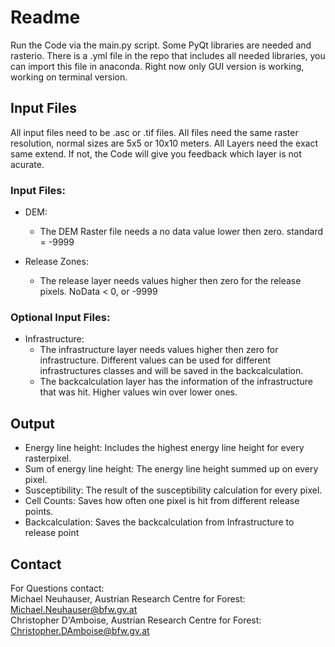 # Readme

Run the Code via the main.py script.
Some PyQt libraries are needed and rasterio.
There is a .yml file in the repo that includes all needed libraries, you can import this file in anaconda.
Right now only GUI version is working, working on terminal version.

## Input Files

All input files need to be .asc or .tif files. 
All files need the same raster resolution, normal sizes are 5x5 or 10x10 meters. 
All Layers need the exact same extend. If not, the Code will give you feedback which layer is not acurate.

### Input Files:

- DEM:
	- The DEM Raster file needs a no data value lower then zero. standard = -9999
	
- Release Zones:
	- The release layer needs values higher then zero for the release pixels. NoData < 0, or -9999
	
### Optional Input Files:

- Infrastructure:
	- The infrastructure layer needs values higher then zero for infrastructure. Different values can be used for 
	different infrastructures classes and will be saved in the backcalculation.
	- The backcalculation layer has the information of the infrastructure that was hit. Higher values win over lower ones.
	
## Output

- Energy line height:
    Includes the highest energy line height for every rasterpixel.
- Sum of energy line height:
    The energy line height summed up on every pixel.
- Susceptibility:
    The result of the susceptibility calculation for every pixel.
- Cell Counts:
    Saves how often one pixel is hit from different release points.
- Backcalculation:
    Saves the backcalculation from Infrastructure to release point

## Contact

For Questions contact: \
Michael Neuhauser, Austrian Research Centre for Forest: Michael.Neuhauser@bfw.gv.at \
Christopher D'Amboise, Austrian Research Centre for Forest: Christopher.DAmboise@bfw.gv.at